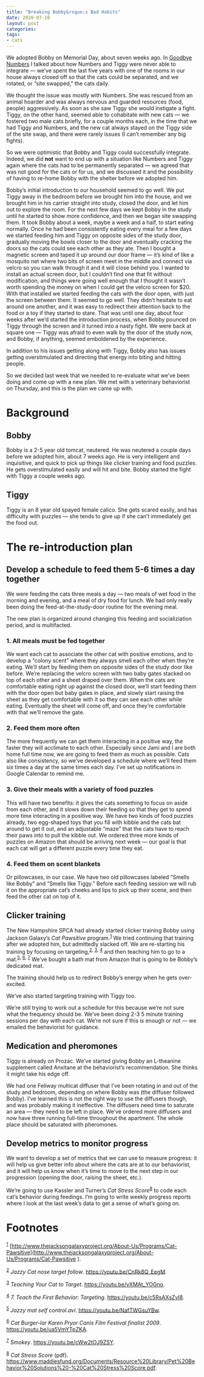 ```yaml
---
title: "Breaking Bobby&rsquo;s Bad Habits"
date: 2020-07-10
layout: post
categories: 
tags: 
- cats
---
```

We adopted Bobby on Memorial Day, about seven weeks ago. In [Goodbye Numbers](file:///2020/04/goodbye-numbers/) I talked about how Numbers and Tiggy were never able to integrate &#x2014; we&rsquo;ve spent the last five years with one of the rooms in our house always closed off so that the cats could be separated, and we rotated, or &ldquo;site swapped,&rdquo; the cats daily.

We thought the issue was mostly with Numbers. She was rescued from an animal hoarder and was always nervous and guarded resources (food, people) aggressively. As soon as she saw Tiggy she would instigate a fight. Tiggy, on the other hand, seemed able to cohabitate with new cats &#x2014; we fostered two male cats briefly, for a couple months each, in the time that we had Tiggy and Numbers, and the new cat always stayed on the Tiggy side of the site swap, and there were rarely issues (I can&rsquo;t remember any big fights).

So we were optimistic that Bobby and Tiggy could successfully integrate. Indeed, we did **not** want to end up with a situation like Numbers and Tiggy again where the cats had to be permanently separated &#x2014; we agreed that was not good for the cats or for us, and we discussed it and the possibility of having to re-home Bobby with the shelter before we adopted him.

Bobby&rsquo;s initial introduction to our household seemed to go well. We put Tiggy away in the bedroom before we brought him into the house, and we brought him in his carrier straight into study, closed the door, and let him out to explore the room. For the next few days we kept Bobby in the study until he started to show more confidence, and then we began site swapping them. It took Bobby about a week, maybe a week and a half, to start eating normally. Once he had been consistently eating every meal for a few days we started feeding him and Tiggy on opposite sides of the study door, gradually moving the bowls closer to the door and eventually cracking the doors so the cats could see each other as they ate. Then I bought a magnetic screen and taped it up around our door frame &#x2014; it&rsquo;s kind of like a mosquito net where two bits of screen meet in the middle and connect via velcro so you can walk through it and it will close behind you. I wanted to install an actual screen door, but I couldn&rsquo;t find one that fit without modification, and things were going well enough that I thought it wasn&rsquo;t worth spending the money on when I could get the velcro screen for $20. With that installed we started feeding the cats with the door open, with just the screen between them. It seemed to go well. They didn&rsquo;t hesitate to eat around one another, and it was easy to redirect their attention back to the food or a toy if they started to stare. That was until one day, about four weeks after we&rsquo;d started the introduction process, when Bobby pounced on Tiggy through the screen and it turned into a nasty fight. We were back at square one &#x2014; Tiggy was afraid to even walk by the door of the study now, and Bobby, if anything, seemed emboldened by the experience.

In addition to his issues getting along with Tiggy, Bobby also has issues getting overstimulated and directing that energy into biting and hitting people.

So we decided last week that we needed to re-evaluate what we&rsquo;ve been doing and come up with a new plan. We met with a veterinary behaviorist on Thursday, and this is the plan we came up with.


# Background


## Bobby

Bobby is a 2-5 year old tomcat, neutered. He was neutered a couple days before we adopted him, about 7 weeks ago. He is very intelligent and inquisitive, and quick to pick up things like clicker training and food puzzles. He gets overstimulated easily and will hit and bite. Bobby started the fight with Tiggy a couple weeks ago.


## Tiggy

Tiggy is an 8 year old spayed female calico. She gets scared easily, and has difficulty with puzzles &#x2014; she tends to give up if she can&rsquo;t immediately get the food out.


# The re-introduction plan


## Develop a schedule to feed them 5-6 times a day together

We were feeding the cats three meals a day &#x2014; two meals of wet food in the morning and evening, and a meal of dry food for lunch. We had only really been doing the feed-at-the-study-door routine for the evening meal.

The new plan is organized around changing this feeding and socializiation period, and is multifacted.


### 1. All meals must be fed together

We want each cat to associate the other cat with positive emotions, and to develop a &ldquo;colony scent&rdquo; where they always smell each other when they&rsquo;re eating. We&rsquo;ll start by feeding them on opposite sides of the study door like before. We&rsquo;re replacing the velcro screen with two baby gates stacked on top of each other and a sheet draped over them. When the cats are comfortable eating right up against the closed door, we&rsquo;ll start feeding them with the door open but baby gates in place, and slowly start raising the sheet as they get comfortable with it so they can see each other while eating. Eventually the sheet will come off, and once they&rsquo;re comfortable with that we&rsquo;ll remove the gate.


### 2. Feed them more often

The more frequently we can get them interacting in a positive way, the faster they will acclimate to each other. Especially since Jami and I are both home full time now, we are going to feed them as much as possible. Cats also like consistency, so we&rsquo;ve developed a schedule where we&rsquo;ll feed them six times a day at the same times each day. I&rsquo;ve set up notifications in Google Calendar to remind me.


### 3. Give their meals with a variety of food puzzles

This will have two benefits: it gives the cats something to focus on aside from each other, and it slows down their feeding so that they get to spend more time interacting in a positive way. We have two kinds of food puzzles already, two egg-shaped toys that you fill with kibble and the cats bat around to get it out, and an adjustable &ldquo;maze&rdquo; that the cats have to reach their paws into to pull the kibble out. We ordered three more kinds of puzzles on Amazon that should be arriving next week &#x2014; our goal is that each cat will get a different puzzle every time they eat.


### 4. Feed them on scent blankets

Or pillowcases, in our case. We have two old pillowcases labeled &ldquo;Smells like Bobby&rdquo; and &ldquo;Smells like Tiggy.&rdquo; Before each feeding session we will rub it on the appropriate cat&rsquo;s cheeks and lips to pick up their scene, and then feed the other cat on top of it.


## Clicker training

The New Hampshire SPCA had already started clicker training Bobby using Jackson Galaxy&rsquo;s *Cat Pawsitive* program.<sup><a id="fnr.1" class="footref" href="#fn.1">1</a></sup> We tried continuing that training after we adopted him, but admittedly slacked off. We are re-starting his training by focusing on targeting,<sup><a id="fnr.2" class="footref" href="#fn.2">2</a></sup><sup>, </sup><sup><a id="fnr.3" class="footref" href="#fn.3">3</a></sup><sup>, </sup><sup><a id="fnr.4" class="footref" href="#fn.4">4</a></sup> and then teaching him to go to a mat.<sup><a id="fnr.5" class="footref" href="#fn.5">5</a></sup><sup>, </sup><sup><a id="fnr.6" class="footref" href="#fn.6">6</a></sup><sup>, </sup><sup><a id="fnr.7" class="footref" href="#fn.7">7</a></sup> We&rsquo;ve bought a bath mat from Amazon that is going to be Bobby&rsquo;s dedicated mat.

The training should help us to redirect Bobby&rsquo;s energy when he gets over-excited.

We&rsquo;ve also started targeting training with Tiggy too.

We&rsquo;re still trying to work out a schedule for this because we&rsquo;re not sure what the frequency should be. We&rsquo;ve been doing 2-3 5 minute training sessions per day with each cat. We&rsquo;re not sure if this is enough or not &#x2014; we emailed the behaviorist for guidance.


## Medication and pheromones

Tiggy is already on Prozac. We&rsquo;ve started giving Bobby an L-theanine supplement called Anxitane at the behaviorist&rsquo;s recommendation. She thinks it might take his edge off.

We had one Feliway multicat diffuser that I&rsquo;ve been rotating in and out of the study and bedroom, depending on where Bobby was (the diffuser followed Bobby). I&rsquo;ve learned this is not the right way to use the diffusers though, and was probably making it ineffective. The diffusers need time to saturate an area &#x2014; they need to be left in place. We&rsquo;ve ordered more diffusers and now have three running full-time throughout the apartment. The whole place should be saturated with pheromones.


## Develop metrics to monitor progress

We want to develop a set of metrics that we can use to measure progress: it will help us give better info about where the cats are at to our behaviorist, and it will help us know when it&rsquo;s time to move to the next step in our progression (opening the door, raising the sheet, etc.).

We&rsquo;re going to use Kassler and Turner&rsquo;s *Cat Stress Score*<sup><a id="fnr.8" class="footref" href="#fn.8">8</a></sup> to code each cat&rsquo;s behavior during feedings. I&rsquo;m going to write weekly progress reports where I look at the last week&rsquo;s data to get a sense of what&rsquo;s going on.

# Footnotes

<sup><a id="fn.1" href="#fnr.1">1</a></sup> [http://www.thejacksongalaxyproject.org/About-Us/Programs/Cat-Pawsitive](http://www.thejacksongalaxyproject.org/About-Us/Programs/Cat-Pawsitive ).

<sup><a id="fn.2" href="#fnr.2">2</a></sup> *Jazzy Cat nose target follow*. <https://youtu.be/CnRk8Q_EegM>.

<sup><a id="fn.3" href="#fnr.3">3</a></sup> *Teaching Your Cat to Target*. <https://youtu.be/vXMAt_YOGno>.

<sup><a id="fn.4" href="#fnr.4">4</a></sup> *7. Teach the First Behavior: Targeting*. <https://youtu.be/c5RsAXsZvI8>.

<sup><a id="fn.5" href="#fnr.5">5</a></sup> *Jazzy mat self control.avi*. <https://youtu.be/NafTWGsuYBw>.

<sup><a id="fn.6" href="#fnr.6">6</a></sup> *Cat Burger-lar Karen Pryor Canis Film Festival finalist 2009*. <https://youtu.be/ua5VmYTpZKA>.

<sup><a id="fn.7" href="#fnr.7">7</a></sup> *Smokey*. <https://youtu.be/cWw2tOJ9ZSY>.

<sup><a id="fn.8" href="#fnr.8">8</a></sup> *Cat Stress Score* (pdf). <https://www.maddiesfund.org/Documents/Resource%20Library/Pet%20Behavior%20Solutions%20-%20Cat%20Stress%20Score.pdf>.
